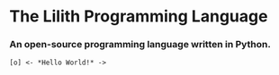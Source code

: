 # The Lilith Programming Language
### An open-source programming language written in Python.

```
[o] <- *Hello World!* ->
```
